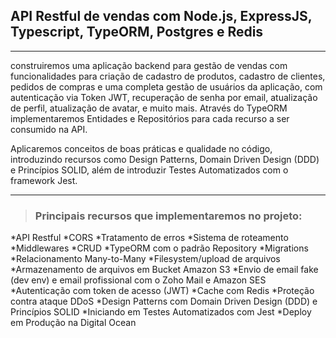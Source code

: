 ## API Restful de vendas com Node.js, ExpressJS, Typescript, TypeORM, Postgres e Redis

---

<p>
 construiremos uma aplicação backend para gestão de vendas com funcionalidades para criação de cadastro de produtos, cadastro de clientes, pedidos de compras e uma completa gestão de usuários da aplicação, com autenticação via Token JWT, recuperação de senha por email, atualização de perfil, atualização de avatar, e muito mais. Através do TypeORM implementaremos Entidades e Repositórios para cada recurso a ser consumido na API.

Aplicaremos conceitos de boas práticas e qualidade no código, introduzindo recursos como Design Patterns, Domain Driven Design (DDD) e Princípios SOLID, além de introduzir Testes Automatizados com o framework Jest.
</p>

---

> ### Principais recursos que implementaremos no projeto:

*API Restful
*CORS
*Tratamento de erros
*Sistema de roteamento
*Middlewares
*CRUD
*TypeORM com o padrão Repository
*Migrations
*Relacionamento Many-to-Many
*Filesystem/upload de arquivos
*Armazenamento de arquivos em Bucket Amazon S3
*Envio de email fake (dev env) e email profissional com o Zoho Mail e Amazon SES
*Autenticação com token de acesso (JWT)
*Cache com Redis
*Proteção contra ataque DDoS
*Design Patterns com Domain Driven Design (DDD) e Princípios SOLID
*Iniciando em Testes Automatizados com Jest
*Deploy em Produção na Digital Ocean
